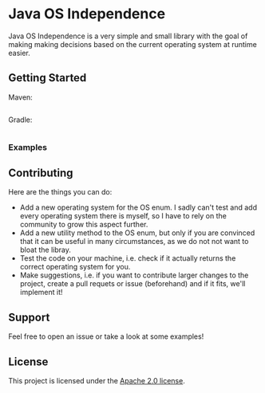 # Java OS Independence
Java OS Independence is a very simple and small library with the goal of making making decisions based on the current operating system at runtime easier.

## Getting Started

Maven:

```
```

Gradle:

```
```

### Examples

## Contributing
Here are the things you can do:

 - Add a new operating system for the OS enum. I sadly can't test and add every operating system there is myself, so I have to rely on the community to grow this aspect further.
 - Add a new utility method to the OS enum, but only if you are convinced that it can be useful in many circumstances, as we do not not want to bloat the libray.
 - Test the code on your machine, i.e. check if it actually returns the correct operating system for you.
 - Make suggestions, i.e. if you want to contribute larger changes to the project, create a pull requets or issue (beforehand) and if it fits, we'll implement it!

## Support

Feel free to open an issue or take a look at some examples!

## License

This project is licensed under the [Apache 2.0 license](https://github.com/cegredev/java-os-independence/blob/main/LICENSE).
